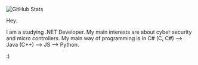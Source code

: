 ![GitHub Stats](https://github-readme-stats.vercel.app/api?username=mrlowbot&theme=tokyonight)

Hey.

I am a studying .NET Developer.
My main interests are about cyber 
security and micro controllers. 
My main way of programming is 
in C# (C, C#) --> Java (C++) --> 
JS --> Python.

:)

